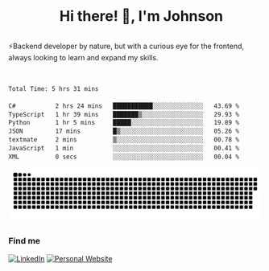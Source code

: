 <div id="user-content-toc">
  <ul align="center">
    <summary><h1 style="display: inline-block">Hi there! 👋, I'm Johnson</h1></summary>
  </ul>
</div>

⚡Backend developer by nature, but with a curious eye for the frontend, always looking to learn and expand my skills.

<br>


<!--START_SECTION:waka-->

```txt
Total Time: 5 hrs 31 mins

C#           2 hrs 24 mins   ███████████░░░░░░░░░░░░░░   43.69 %
TypeScript   1 hr 39 mins    ███████▒░░░░░░░░░░░░░░░░░   29.93 %
Python       1 hr 5 mins     █████░░░░░░░░░░░░░░░░░░░░   19.89 %
JSON         17 mins         █▒░░░░░░░░░░░░░░░░░░░░░░░   05.26 %
textmate     2 mins          ▒░░░░░░░░░░░░░░░░░░░░░░░░   00.78 %
JavaScript   1 min           ░░░░░░░░░░░░░░░░░░░░░░░░░   00.41 %
XML          0 secs          ░░░░░░░░░░░░░░░░░░░░░░░░░   00.04 %
```

<!--END_SECTION:waka-->

<picture>
  <source  srcset="https://github.com/joshwambere/joshwambere/blob/output/github-contribution-grid-snake-dark.svg?palette=github-dark">
  <source  srcset="https://github.com/joshwambere/joshwambere/blob/output/github-contribution-grid-snake.svg">
  <img alt="github contribution grid snake animation" src="https://github.com/joshwambere/joshwambere/blob/output/github-contribution-grid-snake.svg">
</picture>

### Find me
<a href="https://www.linkedin.com/in/dusabe-johnson" target="_blank"><img src="https://img.shields.io/badge/LinkedIn-%230077B5.svg?&style=flat&logo=linkedin&logoColor=white" alt="LinkedIn"></a>
‎‎ [![Personal Website](https://img.shields.io/badge/visit-Johnsonis.me-blue)](https://johnsonis.me/)
